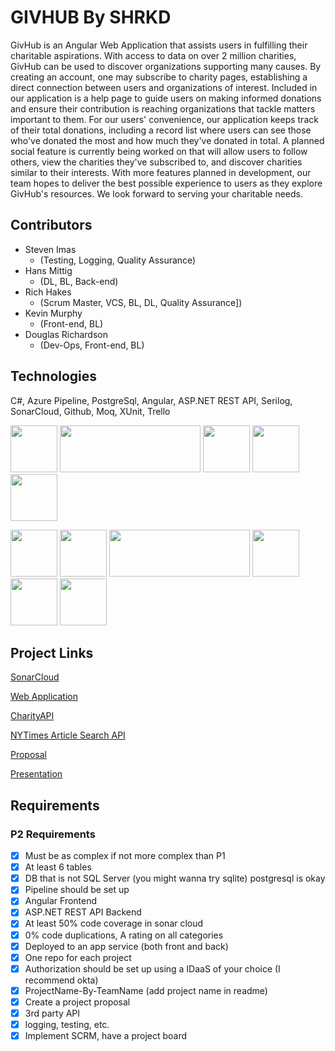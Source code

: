 # GIVHUB By SHRKD

GivHub is an Angular Web Application that assists users in fulfilling their charitable aspirations. With access to data on over 2 million charities, GivHub can be used to discover organizations supporting many causes. By creating an account, one may subscribe to charity pages, establishing a direct connection between users and organizations of interest. Included in our application is a help page to guide users on making informed donations and ensure their contribution is reaching organizations that tackle matters important to them. For our users' convenience, our application keeps track of their total donations, including a record list where users can see those who've donated the most and how much they've donated in total. A planned social feature is currently being worked on that will allow users to follow others, view the charities they've subscribed to, and discover charities similar to their interests. With more features planned in development, our team hopes to deliver the best possible experience to users as they explore GivHub's resources. We look forward to serving your charitable needs.

## Contributors
- Steven Imas 
  - <List> (Testing, Logging, Quality Assurance)
- Hans Mittig 
  - <List> (DL, BL, Back-end)
- Rich Hakes
  - <List> (Scrum Master, VCS, BL, DL, Quality Assurance])
- Kevin Murphy
  - <List> (Front-end, BL)
- Douglas Richardson
  - <List> (Dev-Ops, Front-end, BL)

## Technologies
C#, Azure Pipeline, PostgreSql, Angular, ASP.NET REST API, Serilog, SonarCloud, Github, Moq, XUnit, Trello

<img src="https://github.com/210215-USF-NET/GivHub-By-SHRKD/blob/main/SHRKD_GivHub/SHRKD_GivHub/Images/c%23_logo.png" height=75 width=75>     <img src="https://github.com/210215-USF-NET/GivHub-By-SHRKD/blob/main/SHRKD_GivHub/SHRKD_GivHub/Images/sonarcloud_logo.png" height=75 width=225>     <img src="https://github.com/210215-USF-NET/GivHub-By-SHRKD/blob/main/SHRKD_GivHub/SHRKD_GivHub/Images/Azure-Devops_logo.png" height=75 width=75>     <img src="https://github.com/210215-USF-NET/GivHub-By-SHRKD/blob/main/SHRKD_GivHub/SHRKD_GivHub/Images/Angular_logo.png" height=75 width=75>      <img src="https://github.com/210215-USF-NET/GivHub-By-SHRKD/blob/main/SHRKD_GivHub/SHRKD_GivHub/Images/PostgreSql_logo.png" height=75 width=75>

<img src="https://github.com/210215-USF-NET/GivHub-By-SHRKD/blob/main/SHRKD_GivHub/SHRKD_GivHub/Images/github_logo.png" height=75 width=75>       <img src="https://github.com/210215-USF-NET/GivHub-By-SHRKD/blob/main/SHRKD_GivHub/SHRKD_GivHub/Images/Serilog_logo.png" height=75 width=75>      <img src="https://github.com/210215-USF-NET/GivHub-By-SHRKD/blob/main/SHRKD_GivHub/SHRKD_GivHub/Images/ASP.NET_logo.png" height=75 width=225>     <img src="https://github.com/210215-USF-NET/GivHub-By-SHRKD/blob/main/SHRKD_GivHub/SHRKD_GivHub/Images/trello_logo.png" height=75 width=75>     <img src="https://github.com/210215-USF-NET/GivHub-By-SHRKD/blob/main/SHRKD_GivHub/SHRKD_GivHub/Images/xunit_logo.png" height=75 width=75>     <img src="https://github.com/210215-USF-NET/GivHub-By-SHRKD/blob/main/SHRKD_GivHub/SHRKD_GivHub/Images/moq_logo.png" height=75 width=75>


## Project Links

[SonarCloud](https://sonarcloud.io/dashboard?id=210215-USF-NET_GivHub-By-SHRKD)

[Web Application](http://givhub.azurewebsites.net/)

[CharityAPI](http://charityapi.orghunter.com/)

[NYTimes Article Search API](https://developer.nytimes.com/docs/articlesearch-product/1/overview)

[Proposal](https://github.com/210215-USF-NET/GivHub-By-SHRKD/blob/Readme/Proposal.md)

[Presentation](https://docs.google.com/presentation/d/19hezvOBl687k-fop5LoFJ0Kfc13sslzJUtTbCBkVQ70/edit#slide=id.p)


## Requirements
### P2 Requirements
- [x] Must be as complex if not more complex than P1
- [x] At least 6 tables
- [x] DB that is not SQL Server (you might wanna try sqlite) postgresql is okay
- [x] Pipeline should be set up
- [x] Angular Frontend
- [x] ASP.NET REST API Backend
- [x] At least 50% code coverage in sonar cloud
- [x] 0% code duplications, A rating on all categories
- [x] Deployed to an app service (both front and back)
- [x] One repo for each project
- [x] Authorization should be set up using a IDaaS of your choice (I recommend okta)
- [x] ProjectName-By-TeamName (add project name in readme)
- [x] Create a project proposal
- [x] 3rd party API 
- [x] logging, testing, etc. 
- [x] Implement SCRM, have a project board
